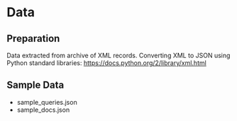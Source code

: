 # Data

## Preparation

Data extracted from archive of XML records. Converting XML to JSON using Python
standard libraries: https://docs.python.org/2/library/xml.html

## Sample Data

* sample_queries.json
* sample_docs.json
